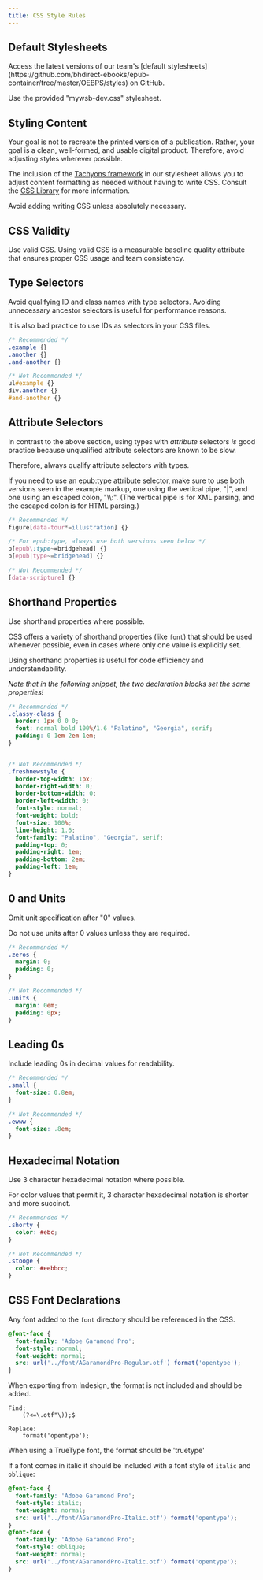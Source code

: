 ```yaml
---
title: CSS Style Rules
---
```


## Default Stylesheets

<aside class="notice">Access the latest versions of our team's [default stylesheets](https://github.com/bhdirect-ebooks/epub-container/tree/master/OEBPS/styles) on GitHub.</aside>

Use the provided "mywsb-dev.css" stylesheet.

## Styling Content

Your goal is not to recreate the printed version of a publication. Rather, your goal is a clean, well-formed, and usable digital product. Therefore, avoid adjusting styles wherever possible.

The inclusion of the [Tachyons framework](http://tachyons.io/) in our stylesheet allows you to adjust content formatting as needed without having to write CSS. Consult the [CSS Library](../css_lib/) for more information.

Avoid adding writing CSS unless absolutely necessary.

## CSS Validity

Use valid CSS. Using valid CSS is a measurable baseline quality attribute that ensures proper CSS usage and team consistency.

## Type Selectors

Avoid qualifying ID and class names with type selectors. Avoiding unnecessary ancestor selectors is useful for performance reasons.

It is also bad practice to use IDs as selectors in your CSS files.

```css
/* Recommended */
.example {}
.another {}
.and-another {}

/* Not Recommended */
ul#example {}
div.another {}
#and-another {}
```

## Attribute Selectors

In contrast to the above section, using types with <em>attribute</em> selectors <em>is</em> good practice because unqualified attribute selectors are known to be slow.

Therefore, always qualify attribute selectors with types.

<aside class="caution">If you need to use an epub:type attribute selector, make sure to use both versions seen in the example markup, one using the vertical pipe, "|", and one using an escaped colon, "\\:". (The vertical pipe is for XML parsing, and the escaped colon is for HTML parsing.)</aside>

```css
/* Recommended */
figure[data-tour*=illustration] {}

/* For epub:type, always use both versions seen below */
p[epub\:type~=bridgehead] {}
p[epub|type~=bridgehead] {}

/* Not Recommended */
[data-scripture] {}
```

## Shorthand Properties

Use shorthand properties where possible.

CSS offers a variety of shorthand properties (like <code>font</code>) that should be used whenever possible, even in cases where only one value is explicitly set.

Using shorthand properties is useful for code efficiency and understandability.

_Note that in the following snippet, the two declaration blocks set the same properties!_

```css
/* Recommended */
.classy-class {
  border: 1px 0 0 0;
  font: normal bold 100%/1.6 "Palatino", "Georgia", serif;
  padding: 0 1em 2em 1em;
}


/* Not Recommended */
.freshnewstyle {
  border-top-width: 1px;
  border-right-width: 0;
  border-bottom-width: 0;
  border-left-width: 0;
  font-style: normal;
  font-weight: bold;
  font-size: 100%;
  line-height: 1.6;
  font-family: "Palatino", "Georgia", serif;
  padding-top: 0;
  padding-right: 1em;
  padding-bottom: 2em;
  padding-left: 1em;
}
```

## 0 and Units

Omit unit specification after "0" values.

Do not use units after 0 values unless they are required.

```css
/* Recommended */
.zeros {
  margin: 0;
  padding: 0;
}

/* Not Recommended */
.units {
  margin: 0em;
  padding: 0px;
}
```

## Leading 0s

Include leading 0s in decimal values for readability.

```css
/* Recommended */
.small {
  font-size: 0.8em;
}

/* Not Recommended */
.ewww {
  font-size: .8em;
}
```

## Hexadecimal Notation

Use 3 character hexadecimal notation where possible.

For color values that permit it, 3 character hexadecimal notation is shorter and more succinct.

```css
/* Recommended */
.shorty {
  color: #ebc;
}

/* Not Recommended */
.stooge {
  color: #eebbcc;
}
```

## CSS Font Declarations
Any font added to the `font` directory should be referenced in the CSS.
```css
@font-face {
  font-family: 'Adobe Garamond Pro';
  font-style: normal;
  font-weight: normal;
  src: url('../font/AGaramondPro-Regular.otf') format('opentype');
}
```
When exporting from Indesign, the format is not included and should be added.
```
Find:
	(?<=\.otf"\));$
	
Replace:
	format('opentype');
```
<aside class="notice">When using a TrueType font, the format should be 'truetype'</aside>

If a font comes in italic it should be included with a font style of `italic` and `oblique`:
```css
@font-face {
  font-family: 'Adobe Garamond Pro';
  font-style: italic;
  font-weight: normal;
  src: url('../font/AGaramondPro-Italic.otf') format('opentype');
}
@font-face {
  font-family: 'Adobe Garamond Pro';
  font-style: oblique;
  font-weight: normal;
  src: url('../font/AGaramondPro-Italic.otf') format('opentype');
}
```